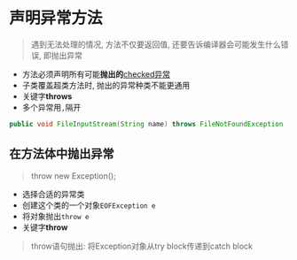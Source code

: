 # 声明异常方法

> 遇到无法处理的情况, 方法不仅要返回值, 还要告诉编译器会可能发生什么错误, 即抛出异常

- 方法必须声明所有可能**抛出的**[checked异常](Java_Checked_And_Unchecked_Exception.java)
- 子类覆盖超类方法时, 抛出的异常种类不能更通用
-  关键字**throws**
- 多个异常用`,`隔开

```java
public void FileInputStream(String name) throws FileNotFoundException
```

## 在方法体中抛出异常

> throw new Exception();

- 选择合适的异常类
- 创建这个类的一个对象`EOFException e`
- 将对象抛出`throw e`
- 关键字**throw**

> throw语句抛出: 将Exception对象从try block传递到catch block